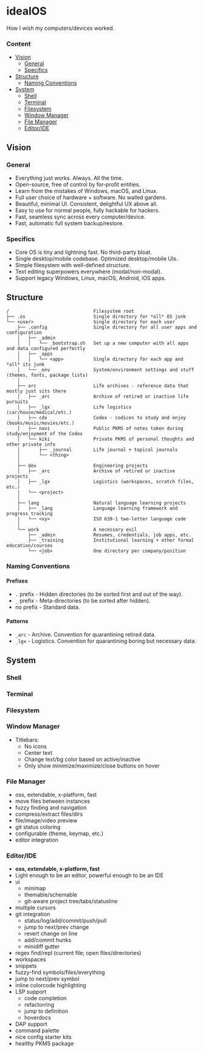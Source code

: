 # idealOS
How I wish my computers/devices worked.

### Content
<!-- MarkdownTOC -->

- [Vision](#vision)
    + [General](#general)
    + [Specifics](#specifics)
- [Structure](#structure)
    + [Naming Conventions](#naming-conventions)
- [System](#system)
    + [Shell](#shell)
    + [Terminal](#terminal)
    + [Filesystem](#filesystem)
    + [Window Manager](#window-manager)
    + [File Manager](#file-manager)
    + [Editor/IDE](#editoride)

<!-- /MarkdownTOC -->

## Vision
### General
- Everything just works. Always. All the time.
- Open-source, free of control by for-profit entities.
- Learn from the mistakes of Windows, macOS, and Linux.
- Full user choice of hardware + software. No walled gardens.
- Beautiful, minimal UI. Consistent, delightful UX above all.
- Easy to use for normal people, fully hackable for hackers.
- Fast, seamless sync across every computer/device.
- Fast, automatic full system backup/restore.

### Specifics
- Core OS is tiny and lightning fast. No third-party bloat.
- Single desktop/mobile codebase. Optimized desktop/mobile UIs.
- Simple filesystem with well-defined structure.
- Text editing superpowers everywhere (modal/non-modal).
- Support legacy Windows, Linux, macOS, Android, iOS apps.

## Structure
```
/                               Filesystem root
├── .os                         Single directory for *all* OS junk
└── <user>                      Single directory for each user
    ├── .config                 Single directory for all user apps and configuration
    │   ├── _admin
    │   │   └── _bootstrap.sh   Set up a new computer with all apps and data configured perfectly
    │   ├── _apps
    │   │   └── <app>           Single directory for each app and *all* its junk
    │   └── _env                System/environment settings and stuff (themes, fonts, package lists)
    │
    ├── arc                     Life archives - reference data that mostly just sits there
    │   ├── _arc                Archive of retired or inactive life pursuits
    │   ├── _lgx                Life logistics (car/house/medical/etc.)
    │   ├── cdx                 Codex - codices to study and enjoy (books/music/movies/etc.)
    │   ├── navi                Public PKMS of notes taken during study/enjoyment of the Codex
    │   └── kiki                Private PKMS of personal thoughts and other private info
    │       ├── _journal        Life journal + topical journals
    │       └── <thing>
    │
    ├── dev                     Engineering projects
    │   ├── _arc                Archive of retired or inactive projects
    │   ├── _lgx                Logistics (workspaces, scratch files, etc.)
    │   └── <project>
    │
    ├── lang                    Natural language learning projects
    │   ├── _lang               Language learning framework and progress tracking
    │   └── <xy>                ISO 639-1 two-letter language code
    │
    └── work                    A necessary evil
        ├── _admin              Resumes, credentials, job apps, etc.
        ├── _training           Institutional learning + other formal education/courses
        └── <job>               One directory per company/position
```

### Naming Conventions
#### Prefixes
- `.` prefix - Hidden directories (to be sorted first and out of the way).
- `_` prefix - Meta-directories (to be sorted after hidden).
- no prefix - Standard data.

#### Patterns
- `_arc` - Archive. Convention for quarantining retired data.
- `_lgx` - Logistics. Convention for quarantining boring but necessary data.


## System
### Shell
### Terminal
### Filesystem

### Window Manager
- Titlebars:
    * No icons
    * Center text
    * Change text/bg color based on active/inactive
    * Only show minimize/maximize/close buttons on hover


### File Manager
- oss, extendable, x-platform, fast
- move files between instances
- fuzzy finding and navigation
- compress/extract files/dirs
- file/image/video preview
- git status coloring
- configurable (theme, keymap, etc.)
- editor integration


### Editor/IDE
- **oss, extendable, x-platform, fast**
- Light enough to be an editor, powerful enough to be an IDE
- ui
    + minimap
    + themable/schemable
    + git-aware project tree/tabs/statusline
- multiple cursors
- git integration
    + status/log/add/commit/push/pull
    + jump to next/prev change
    + revert change on line
    + add/commit hunks
    + minidiff gutter
- regex find/repl (current file; open files/directories)
- workspaces
- snippets
- fuzzy-find symbols/files/everything
- jump to next/prev symbol
- inline colorcode highlighting
- LSP support
    + code completion
    + refactorring
    + jump to definition
    + hoverdocs
- DAP support
- command palette
- nice config starter kits
- healthy PKMS package
